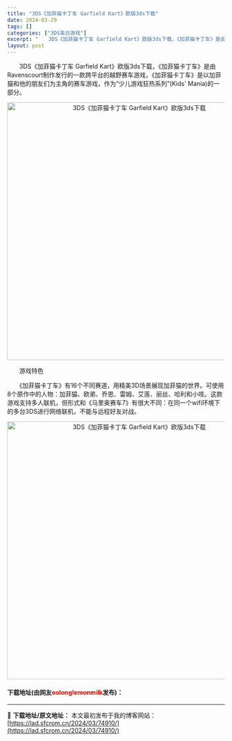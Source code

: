 ```yaml
---
title: "3DS《加菲猫卡丁车 Garfield Kart》欧版3ds下载"
date: 2024-03-29
tags: []
categories: ["3DS英日游戏"]
excerpt: "　　3DS《加菲猫卡丁车 Garfield Kart》欧版3ds下载，《加菲猫卡丁车》是由Ravenscourt制作发行的一款跨平台的越野赛车游戏，《加菲猫卡丁车》是以加菲猫和他的朋友们为主角的赛车游戏，作为&ldquo;少儿游戏狂热系列&rdquo;(Kids&#039; Mania)的一部分。 　&hellip;"
layout: post
---
```


 <p>　　3DS《加菲猫卡丁车 Garfield Kart》欧版3ds下载，《加菲猫卡丁车》是由Ravenscourt制作发行的一款跨平台的越野赛车游戏，《加菲猫卡丁车》是以加菲猫和他的朋友们为主角的赛车游戏，作为&ldquo;少儿游戏狂热系列&rdquo;(Kids&#39; Mania)的一部分。</p> <p align="center"><img align="" border="0" src="https://lad.sfcrom.cn/wp-content/uploads/2024/03/20240329_66062e4c02a88.png" width="596" alt="3DS《加菲猫卡丁车 Garfield Kart》欧版3ds下载" /></p> <p>　　游戏特色</p> <p>　　《加菲猫卡丁车》有16个不同赛道，用精美3D场景展现加菲猫的世界。可使用8个原作中的人物：加菲猫、欧弟、乔恩、雷姆、艾莲、丽丝、哈利和小吱。这款游戏支持多人联机，但形式和《马里奥赛车7》有很大不同：在同一个wifi环境下的多台3DS进行网络联机，不能与远程好友对战。</p> <p align="center"><img align="" border="0" src="https://lad.sfcrom.cn/wp-content/uploads/2024/03/20240329_66062e4d30041.png" width="596" alt="3DS《加菲猫卡丁车 Garfield Kart》欧版3ds下载" /></p> <p><h4>下载地址(由网友<font color="red">oolonglemonmilk</font>发布)：</h4></p> 

---
📖 **下载地址/原文地址：** 本文最初发布于我的博客网站：[https://lad.sfcrom.cn/2024/03/74910/](https://lad.sfcrom.cn/2024/03/74910/)
